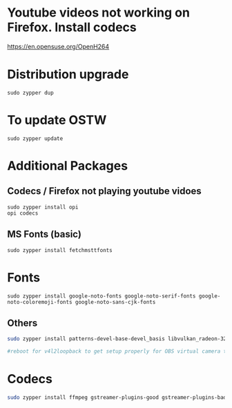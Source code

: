 # Youtube videos not working on Firefox. Install codecs

https://en.opensuse.org/OpenH264

# Distribution upgrade

```
sudo zypper dup
```

# To update OSTW

```
sudo zypper update
```

# Additional Packages

## Codecs / Firefox not playing youtube vidoes

```
sudo zypper install opi
opi codecs
```

## MS Fonts (basic)

```
sudo zypper install fetchmsttfonts
```

# Fonts

```
sudo zypper install google-noto-fonts google-noto-serif-fonts google-noto-coloremoji-fonts google-noto-sans-cjk-fonts
```

## Others

```bash
sudo zypper install patterns-devel-base-devel_basis libvulkan_radeon-32bit kernel-devel v4l2loopback-kmp-default

#reboot for v4l2loopback to get setup properly for OBS virtual camera to work
```

# Codecs

```bash
sudo zypper install ffmpeg gstreamer-plugins-good gstreamer-plugins-bad gstreamer-plugins-ugly gstreamer-plugins-libav libavcodec vlc-codecs
```
